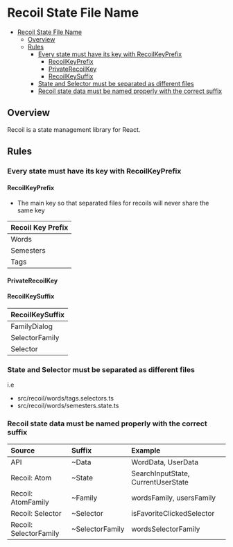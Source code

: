 # Recoil State File Name

<!-- TOC -->

- [Recoil State File Name](#recoil-state-file-name)
  - [Overview](#overview)
  - [Rules](#rules)
    - [Every state must have its key with RecoilKeyPrefix](#every-state-must-have-its-key-with-recoilkeyprefix)
      - [RecoilKeyPrefix](#recoilkeyprefix)
      - [PrivateRecoilKey](#privaterecoilkey)
      - [RecoilKeySuffix](#recoilkeysuffix)
    - [State and Selector must be separated as different files](#state-and-selector-must-be-separated-as-different-files)
    - [Recoil state data must be named properly with the correct suffix](#recoil-state-data-must-be-named-properly-with-the-correct-suffix)

<!-- /TOC -->

## Overview

Recoil is a state management library for React.

## Rules

### Every state must have its key with RecoilKeyPrefix


#### RecoilKeyPrefix
- The main key so that separated files for recoils will never share the same key

| Recoil Key Prefix |
|:------------------|
| Words             |
| Semesters         |
| Tags              |

#### PrivateRecoilKey


#### RecoilKeySuffix

| RecoilKeySuffix |
|:----------------|
| FamilyDialog    |
| SelectorFamily  |
| Selector        |

### State and Selector must be separated as different files

i.e
- src/recoil/words/tags.selectors.ts
- src/recoil/words/semesters.state.ts

### Recoil state data must be named properly with the correct suffix


| Source                 | Suffix          | Example                            |
|:-----------------------|:----------------|:-----------------------------------|
| API                    | ~Data           | WordData, UserData                 |
| Recoil: Atom           | ~State          | SearchInputState, CurrentUserState |
| Recoil: AtomFamily     | ~Family         | wordsFamily, usersFamily           |
| Recoil: Selector       | ~Selector       | isFavoriteClickedSelector          |
| Recoil: SelectorFamily | ~SelectorFamily | wordsSelectorFamily                |